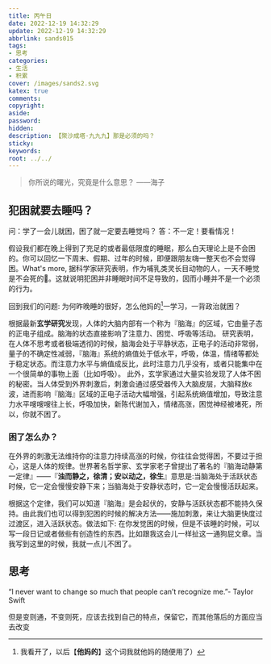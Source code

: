 ```yaml
---
title: 丙午日
date: 2022-12-19 14:32:29
update: 2022-12-19 14:32:29
abbrlink: sands015
tags:
- 思考
categories:
- 生活
- 积累
cover: /images/sands2.svg
katex: true
comments:
copyright:
aside: 
password:
hidden:
description: 【聚沙成塔·九九九】那是必须的吗？
sticky: 
keywords:
root: ../../
---
```

> 你所说的曙光，究竟是什么意思？
——海子

## 犯困就要去睡吗？
问：学了一会儿就困，困了就一定要去睡觉吗？
答：不一定！要看情况！

假设我们都在晚上得到了充足的或者最低限度的睡眠，那么白天理论上是不会困的。你可以回忆一下周末、假期、过年的时候，即便跟朋友嗨一整天也不会觉得困。What's more, 据科学家研究表明，作为哺乳类灵长目动物的人，一天不睡觉是不会死的👻。这就说明犯困并非睡眠时间不足导致的，因而小睡并不是一个必须的行为。

回到我们的问题: 为何昨晚睡的很好，怎么他妈的[^1]一学习，一背政治就困？

根据最新**玄学研究**发现，人体的大脑内部有一个称为『脑海』的区域，它由量子态的正电子组成。脑海的状态直接影响了注意力、困觉、呼吸等活动。
研究表明，在人体不思考或者极端透彻的时候，脑海会处于平静状态，正电子的活动非常弱，量子的不确定性减弱，『脑海』系统的熵值处于低水平，呼吸，体温，情绪等都处于稳定状态。而注意力水平与熵值成反比，此时注意力几乎没有，或者只能集中在一个很简单的事物上面（比如呼吸）。
此外，玄学家通过大量实验发现了人体不困的秘密。当人体受到外界刺激后，刺激会通过感受器传入大脑皮层，大脑释放ε波，进而影响『脑海』区域的正电子活动大幅增强，引起系统熵值增加，导致注意力水平嗖嗖嗖往上长，呼吸加快，新陈代谢加入，情绪高涨，困觉神经被堵死，所以，你就不困了。

### 困了怎么办？
在外界的刺激无法维持你的注意力持续高涨的时候，你往往会觉得困，不要过于担心，这是人体的规律。世界著名哲学家、玄学家老子曾提出了著名的『脑海动静第一定律』——『**浊而静之，徐清；安以动之，徐生**』意思是:当脑海处于活跃状态时候，它一定会慢慢安静下来；当脑海处于安静状态时，它一定会慢慢活跃起来。

根据这个定律，我们可以知道『脑海』是会起伏的，安静与活跃状态都不能持久保持。由此我们也可以得到犯困的时候的解决方法——施加刺激，来让大脑更快度过过渡区，进入活跃状态。做法如下:
在你发觉困的时候，但是不该睡的时候，可以写一段日记或者做些有创造性的东西。比如跟我这会儿一样扯这一通狗屁文章。当我写到这里的时候，我就一点儿不困了。
## 思考
“I  never  want  to  change  so  much that  people  can’t  recognize me.”-  Taylor  Swift

但是变则通，不变则死，应该去找到自己的特点，保留它，而其他落后的方面应当去改变



[^1]:我看开了，以后【**他妈的**】这个词我就他妈的随便用了）
